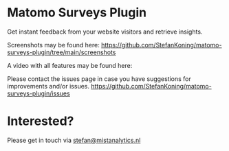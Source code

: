 # Matomo Surveys Plugin
Get instant feedback from your website visitors and retrieve insights.

Screenshots may be found here: https://github.com/StefanKoning/matomo-surveys-plugin/tree/main/screenshots

A video with all features may be found here: 

Please contact the issues page in case you have suggestions for improvements and/or issues.
https://github.com/StefanKoning/matomo-surveys-plugin/issues

# Interested?
Please get in touch via stefan@mistanalytics.nl
